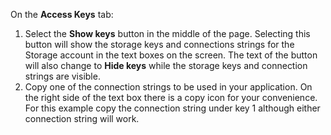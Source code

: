 On the **Access Keys** tab:

1. Select the **Show keys** button in the middle of the page. Selecting this button will show the storage keys and connections strings for the Storage account in the text boxes on the screen.  The text of the button will also change to **Hide keys** while the storage keys and connection strings are visible.
1. Copy one of the connection strings to be used in your application.  On the right side of the text box there is a copy icon for your convenience.  For this example copy the connection string under key 1 although either connection string will work.
